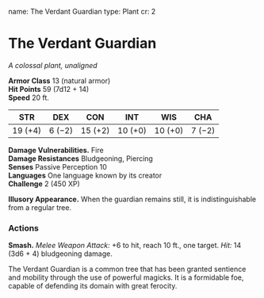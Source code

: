 name: The Verdant Guardian
type: Plant
cr: 2

# The Verdant Guardian
_A colossal plant, unaligned_

**Armor Class** 13 (natural armor)    
**Hit Points** 59 (7d12 + 14)    
**Speed** 20 ft.

| STR     | DEX     | CON     | INT     | WIS     | CHA     |
|---------|---------|---------|---------|---------|---------|
| 19 (+4) | 6 (−2)  | 15 (+2) | 10 (+0) | 10 (+0) | 7 (−2)  |

**Damage Vulnerabilities.** Fire    
**Damage Resistances** Bludgeoning, Piercing    
**Senses** Passive Perception 10    
**Languages** One language known by its creator    
**Challenge** 2 (450 XP) 

**Illusory Appearance.** When the guardian remains still, it is indistinguishable from a regular tree. 

### Actions    
**Smash.** _Melee Weapon Attack:_ +6 to hit, reach 10 ft., one target. _Hit:_ 14 (3d6 + 4) bludgeoning damage. 

The Verdant Guardian is a common tree that has been granted sentience and mobility through the use of powerful magicks. It is a formidable foe, capable of defending its domain with great ferocity.